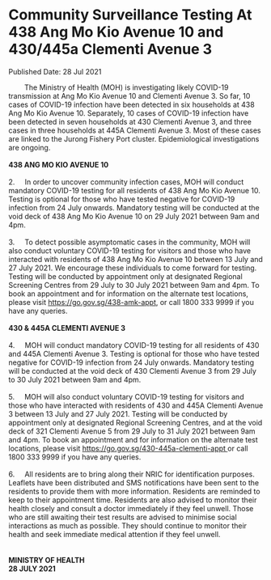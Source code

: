 <html>
    <meta http-equiv="Content-Type" content="text/html; charset=utf-8"/>
    <meta charset="utf-8"/>
    <title>Community Surveillance Testing At 438 Ang Mo Kio Avenue 10 and 430/445a Clementi Avenue 3</title>
    <body><h1>Community Surveillance Testing At 438 Ang Mo Kio Avenue 10 and 430/445a Clementi Avenue 3</h1>
    <p>Published Date: 28 Jul 2021</p> &nbsp; &nbsp; &nbsp; &nbsp; The Ministry of Health (MOH) is investigating likely COVID-19 transmission at Ang Mo Kio Avenue 10 and Clementi Avenue 3. So far, 10 cases of COVID-19 infection have been detected in six households at 438 Ang Mo Kio Avenue 10. Separately, 10 cases of COVID-19 infection have been detected in seven households at 430 Clementi Avenue 3, and three cases in three households at 445A Clementi Avenue 3. Most of these cases are linked to the Jurong Fishery Port cluster. Epidemiological investigations are ongoing.<br><br><strong>438 ANG MO KIO AVENUE 10</strong><br><br>2.&nbsp; &nbsp; &nbsp;In order to uncover community infection cases, MOH will conduct mandatory COVID-19 testing for all residents of 438 Ang Mo Kio Avenue 10. Testing is optional for those who have tested negative for COVID-19 infection from 24 July onwards. Mandatory testing will be conducted at the void deck of 438 Ang Mo Kio Avenue 10 on 29 July 2021 between 9am and 4pm.<br><br>3.&nbsp; &nbsp; &nbsp;To detect possible asymptomatic cases in the community, MOH will also conduct voluntary COVID-19 testing for visitors and those who have interacted with residents of 438 Ang Mo Kio Avenue 10 between 13 July and 27 July 2021. We encourage these individuals to come forward for testing. Testing will be conducted by appointment only at designated Regional Screening Centres from 29 July to 30 July 2021 between 9am and 4pm. To book an appointment and for information on the alternate test locations, please visit <a href="http://go.gov.sg/438-amk-appt," title="" class="" target="">https://go.gov.sg/438-amk-appt</a>, or call 1800 333 9999 if you have any queries.<br><br><strong>430 &amp; 445A CLEMENTI AVENUE 3&nbsp;</strong><br><br>4.&nbsp; &nbsp; &nbsp;MOH will conduct mandatory COVID-19 testing for all residents of 430 and 445A Clementi Avenue 3. Testing is optional for those who have tested negative for COVID-19 infection from 24 July onwards. Mandatory testing will be conducted at the void deck of 430 Clementi Avenue 3 from 29 July to 30 July 2021 between 9am and 4pm.<br><br>5.&nbsp; &nbsp; &nbsp;MOH will also conduct voluntary COVID-19 testing for visitors and those who have interacted with residents of 430 and 445A Clementi Avenue 3 between 13 July and 27 July 2021. Testing will be conducted by appointment only at designated Regional Screening Centres, and at the void deck of 321 Clementi Avenue 5 from 29 July to 31 July 2021 between 9am and 4pm. To book an appointment and for information on the alternate test locations, please visit <a href="http://go.gov.sg/430-445a-clementi-appt " title="" class="" target="">https://go.gov.sg/430-445a-clementi-appt </a>or call 1800 333 9999 if you have any queries.<br><br>6.&nbsp; &nbsp; &nbsp;All residents are to bring along their NRIC for identification purposes. Leaflets have been distributed and SMS notifications have been sent to the residents to provide them with more information. Residents are reminded to keep to their appointment time. Residents are also advised to monitor their health closely and consult a doctor immediately if they feel unwell. Those who are still awaiting their test results are advised to minimise social interactions as much as possible. They should continue to monitor their health and seek immediate medical attention if they feel unwell.<br><br><br><strong>MINISTRY OF HEALTH&nbsp;<br>28 JULY 2021</strong><br></body>
</html>
